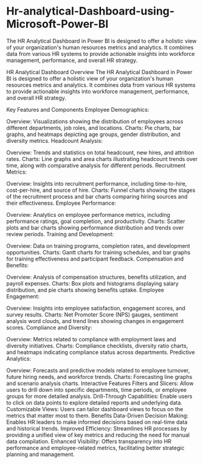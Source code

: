 # Hr-analytical-Dashboard-using-Microsoft-Power-BI
The HR Analytical Dashboard in Power BI is designed to offer a holistic view of your organization's human resources metrics and analytics. It combines data from various HR systems to provide actionable insights into workforce management, performance, and overall HR strategy.

HR Analytical Dashboard Overview
The HR Analytical Dashboard in Power BI is designed to offer a holistic view of your organization's human resources metrics and analytics. It combines data from various HR systems to provide actionable insights into workforce management, performance, and overall HR strategy.

Key Features and Components
Employee Demographics:

Overview: Visualizations showing the distribution of employees across different departments, job roles, and locations.
Charts: Pie charts, bar graphs, and heatmaps depicting age groups, gender distribution, and diversity metrics.
Headcount Analysis:

Overview: Trends and statistics on total headcount, new hires, and attrition rates.
Charts: Line graphs and area charts illustrating headcount trends over time, along with comparative analysis for different periods.
Recruitment Metrics:

Overview: Insights into recruitment performance, including time-to-hire, cost-per-hire, and source of hire.
Charts: Funnel charts showing the stages of the recruitment process and bar charts comparing hiring sources and their effectiveness.
Employee Performance:

Overview: Analytics on employee performance metrics, including performance ratings, goal completion, and productivity.
Charts: Scatter plots and bar charts showing performance distribution and trends over review periods.
Training and Development:

Overview: Data on training programs, completion rates, and development opportunities.
Charts: Gantt charts for training schedules, and bar graphs for training effectiveness and participant feedback.
Compensation and Benefits:

Overview: Analysis of compensation structures, benefits utilization, and payroll expenses.
Charts: Box plots and histograms displaying salary distribution, and pie charts showing benefits uptake.
Employee Engagement:

Overview: Insights into employee satisfaction, engagement scores, and survey results.
Charts: Net Promoter Score (NPS) gauges, sentiment analysis word clouds, and trend lines showing changes in engagement scores.
Compliance and Diversity:

Overview: Metrics related to compliance with employment laws and diversity initiatives.
Charts: Compliance checklists, diversity ratio charts, and heatmaps indicating compliance status across departments.
Predictive Analytics:

Overview: Forecasts and predictive models related to employee turnover, future hiring needs, and workforce trends.
Charts: Forecasting line graphs and scenario analysis charts.
Interactive Features
Filters and Slicers: Allow users to drill down into specific departments, time periods, or employee groups for more detailed analysis.
Drill-Through Capabilities: Enable users to click on data points to explore detailed reports and underlying data.
Customizable Views: Users can tailor dashboard views to focus on the metrics that matter most to them.
Benefits
Data-Driven Decision Making: Enables HR leaders to make informed decisions based on real-time data and historical trends.
Improved Efficiency: Streamlines HR processes by providing a unified view of key metrics and reducing the need for manual data compilation.
Enhanced Visibility: Offers transparency into HR performance and employee-related metrics, facilitating better strategic planning and management.
